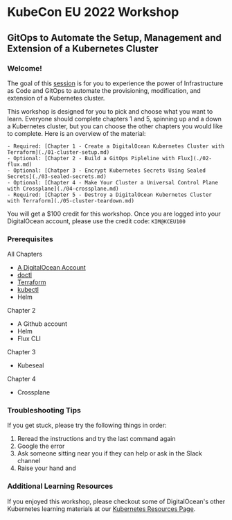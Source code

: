 # KubeCon EU 2022 Workshop 
## GitOps to Automate the Setup, Management and Extension of a Kubernetes Cluster 

### Welcome! 

The goal of this [session](https://kccnceu2022.sched.com/event/yto4/gitops-to-automate-the-setup-management-and-extension-a-k8s-cluster-kim-schlesinger-digitalocean) is for you to experience the power of Infrastructure as Code and GitOps to automate the provisioning, modification, and extension of a Kubernetes cluster.

This workshop is designed for you to pick and choose what you want to learn. Everyone should complete chapters 1 and 5, spinning up and a down a Kubernetes cluster, but you can choose the other chapters you would like to complete. Here is an overview of the material: 

    - Required: [Chapter 1 - Create a DigitalOcean Kubernetes Cluster with Terraform](./01-cluster-setup.md)
    - Optional: [Chapter 2 - Build a GitOps Pipleline with Flux](./02-flux.md)
    - Optional: [Chatper 3 - Encrypt Kubernetes Secrets Using Sealed Secrets](./03-sealed-secrets.md)
    - Optional: [Chapter 4 - Make Your Cluster a Universal Control Plane with Crossplane](./04-crossplane.md)
    - Required: [Chapter 5 - Destroy a DigitalOcean Kubernetes Cluster with Terraform](./05-cluster-teardown.md)

You will get a $100 credit for this workshop. Once you are logged into your DigitalOcean account, please use the credit code: `KIM@KCEU100` 

### Prerequisites
All Chapters 
- [A DigitalOcean Account](https://cloud.digitalocean.com/registrations/new)
- [doctl](https://docs.digitalocean.com/reference/doctl/how-to/install/)
- [Terraform](https://learn.hashicorp.com/tutorials/terraform/install-cli#install-terraform) 
- [kubectl](https://kubernetes.io/docs/tasks/tools/)
- Helm

Chapter 2 
- A Github account
- Helm
- Flux CLI 

Chapter 3 
- Kubeseal

Chapter 4 
- Crossplane

### Troubleshooting Tips 
If you get stuck, please try the following things in order: 

1. Reread the instructions and try the last command again
1. Google the error
1. Ask someone sitting near you if they can help or ask in the Slack channel 
1. Raise your hand and

### Additional Learning Resources 
If you enjoyed this workshop, please checkout some of DigitalOcean's other Kubernetes learning materials at our [Kubernetes Resources Page](https://www.digitalocean.com/landing/doks-resources). 



